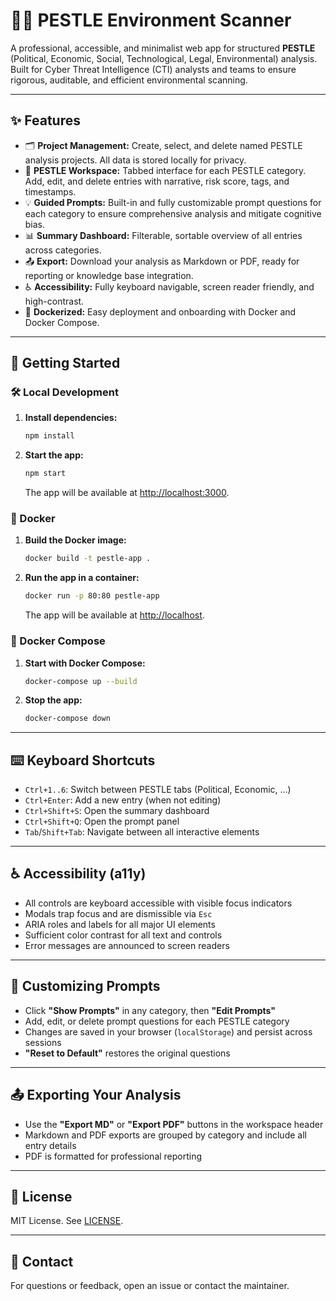 # 🕵️‍♂️ PESTLE Environment Scanner

A professional, accessible, and minimalist web app for structured **PESTLE** (Political, Economic, Social, Technological, Legal, Environmental) analysis. Built for Cyber Threat Intelligence (CTI) analysts and teams to ensure rigorous, auditable, and efficient environmental scanning.

---

## ✨ Features

- 🗂️ **Project Management:** Create, select, and delete named PESTLE analysis projects. All data is stored locally for privacy.
- 🧩 **PESTLE Workspace:** Tabbed interface for each PESTLE category. Add, edit, and delete entries with narrative, risk score, tags, and timestamps.
- 💡 **Guided Prompts:** Built-in and fully customizable prompt questions for each category to ensure comprehensive analysis and mitigate cognitive bias.
- 📊 **Summary Dashboard:** Filterable, sortable overview of all entries across categories.
- 📤 **Export:** Download your analysis as Markdown or PDF, ready for reporting or knowledge base integration.
- ♿ **Accessibility:** Fully keyboard navigable, screen reader friendly, and high-contrast.
- 🐳 **Dockerized:** Easy deployment and onboarding with Docker and Docker Compose.

---

## 🚀 Getting Started

### 🛠️ Local Development

1. **Install dependencies:**
   ```sh
   npm install
   ```
2. **Start the app:**
   ```sh
   npm start
   ```
   The app will be available at [http://localhost:3000](http://localhost:3000).

### 🐳 Docker

1. **Build the Docker image:**
   ```sh
   docker build -t pestle-app .
   ```
2. **Run the app in a container:**
   ```sh
   docker run -p 80:80 pestle-app
   ```
   The app will be available at [http://localhost](http://localhost).

### 🧩 Docker Compose

1. **Start with Docker Compose:**
   ```sh
   docker-compose up --build
   ```
2. **Stop the app:**
   ```sh
   docker-compose down
   ```

---

## ⌨️ Keyboard Shortcuts

- `Ctrl+1..6`: Switch between PESTLE tabs (Political, Economic, ...)
- `Ctrl+Enter`: Add a new entry (when not editing)
- `Ctrl+Shift+S`: Open the summary dashboard
- `Ctrl+Shift+Q`: Open the prompt panel
- `Tab`/`Shift+Tab`: Navigate between all interactive elements

---

## ♿ Accessibility (a11y)

- All controls are keyboard accessible with visible focus indicators
- Modals trap focus and are dismissible via `Esc`
- ARIA roles and labels for all major UI elements
- Sufficient color contrast for all text and controls
- Error messages are announced to screen readers

---

## 📝 Customizing Prompts

- Click **"Show Prompts"** in any category, then **"Edit Prompts"**
- Add, edit, or delete prompt questions for each PESTLE category
- Changes are saved in your browser (`localStorage`) and persist across sessions
- **"Reset to Default"** restores the original questions

---

## 📤 Exporting Your Analysis

- Use the **"Export MD"** or **"Export PDF"** buttons in the workspace header
- Markdown and PDF exports are grouped by category and include all entry details
- PDF is formatted for professional reporting

---

## 📄 License

MIT License. See [LICENSE](./LICENSE).

---

## 💬 Contact

For questions or feedback, open an issue or contact the maintainer.
